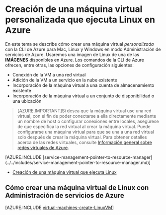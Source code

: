 <properties
	pageTitle="Creación de una máquina virtual personalizada que ejecuta Linux en Azure"
	description="Aprenda a crear una máquina virtual personalizada que ejecuta Linux en Azure."
	services="virtual-machines"
	documentationCenter=""
	authors="dsk-2015"
	manager="timlt"
	editor="tysonn"
	tags="azure-service-management"/>

<tags
	ms.service="virtual-machines"
	ms.workload="infrastructure-services"
	ms.tgt_pltfrm="vm-linux"
	ms.devlang="na"
	ms.topic="article"
	ms.date="07/24/2015"
	ms.author="dkshir"/>

# Creación de una máquina virtual personalizada que ejecuta Linux en Azure

En este tema se describe cómo crear una máquina virtual *personalizada* con la CLI de Azure para Mac, Linux y Windows en modo Administración de servicios de Azure. Usaremos una imagen de Linux de una de las **IMÁGENES** disponibles en Azure. Los comandos de la CLI de Azure ofrecen, entre otras, las opciones de configuración siguientes:

- Conexión de la VM a una red virtual
- Adición de la VM a un servicio en la nube existente
- Incorporación de la máquina virtual a una cuenta de almacenamiento existente
- Incorporación de la máquina virtual a un conjunto de disponibilidad o una ubicación

> [AZURE.IMPORTANT]Si desea que la máquina virtual use una red virtual, con el fin de poder conectarse a ella directamente mediante un nombre de host o configurar conexiones entre locales, asegúrese de que especifica la red virtual al crear la máquina virtual. Puede configurarse una máquina virtual para que se una a una red virtual solo después de crear la máquina virtual. Para obtener detalles acerca de las redes virtuales, consulte [Información general sobre redes virtuales de Azure](http://go.microsoft.com/fwlink/p/?LinkID=294063).

<p/>
[AZURE.INCLUDE [service-management-pointer-to-resource-manager](../../includes/service-management-pointer-to-resource-manager.md)]

- [Creación de una máquina virtual que ejecuta Linux](virtual-machines-linux-tutorial.md)


## Cómo crear una máquina virtual de Linux con Administración de servicios de Azure

[AZURE.INCLUDE [virtual-machines-create-LinuxVM](../../includes/virtual-machines-create-LinuxVM.md)]

<!---HONumber=August15_HO6-->